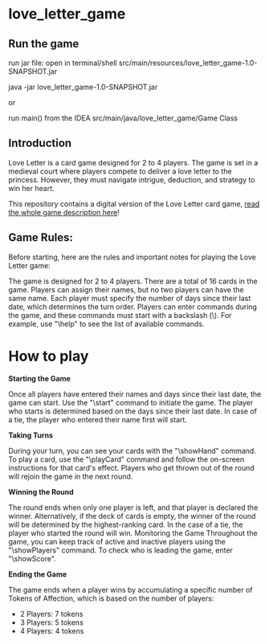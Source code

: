 # love_letter_game

## Run the game

run jar file: 
open in terminal/shell src/main/resources/love_letter_game-1.0-SNAPSHOT.jar

java -jar love_letter_game-1.0-SNAPSHOT.jar

or

run main() from the IDEA src/main/java/love_letter_game/Game Class

## Introduction

Love Letter is a card game designed for 2 to 4 players. The game is set in a medieval court where players compete to deliver a love letter to the princess. However, they must navigate intrigue, deduction, and strategy to win her heart.

This repository contains a digital version of the Love Letter card game, [read the whole game description here](https://alderac.com/wp-content/uploads/2017/11/Love-Letter-Premium_Rulebook.pdf)!

## Game Rules: 

Before starting, here are the rules and important notes for playing the Love Letter game:

The game is designed for 2 to 4 players.
There are a total of 16 cards in the game.
Players can assign their names, but no two players can have the same name.
Each player must specify the number of days since their last date, which determines the turn order.
Players can enter commands during the game, and these commands must start with a backslash (\\). For example, use "\help" to see the list of available commands.

# How to play

**Starting the Game**

Once all players have entered their names and days since their last date, the game can start. Use the "\start" command to initiate the game.
The player who starts is determined based on the days since their last date. In case of a tie, the player who entered their name first will start.

**Taking Turns**

During your turn, you can see your cards with the "\showHand" command.
To play a card, use the "\playCard" command and follow the on-screen instructions for that card's effect.
Players who get thrown out of the round will rejoin the game in the next round.

**Winning the Round**

The round ends when only one player is left, and that player is declared the winner.
Alternatively, if the deck of cards is empty, the winner of the round will be determined by the highest-ranking card. In the case of a tie, the player who started the round will win.
Monitoring the Game
Throughout the game, you can keep track of active and inactive players using the "\showPlayers" command.
To check who is leading the game, enter "\showScore".

**Ending the Game**

The game ends when a player wins by accumulating a specific number of Tokens of Affection, which is based on the number of players:

- 2 Players: 7 tokens
- 3 Players: 5 tokens
- 4 Players: 4 tokens

